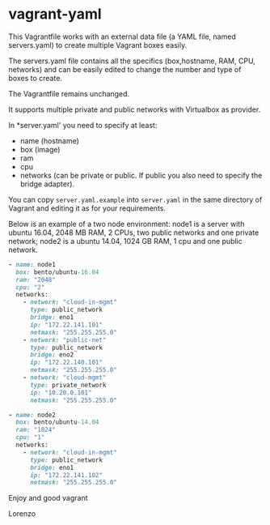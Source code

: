 # vagrant-yaml

This Vagrantfile works with an external data file (a YAML file, named servers.yaml) to create multiple Vagrant boxes easily. 

The servers.yaml file contains all the specifics (box,hostname, RAM, CPU, networks) and can be easily edited to change the number and type of boxes to create. 

The Vagrantfile remains unchanged.

It supports multiple private and public networks with Virtualbox as provider.

In *server.yaml' you need to specify at least:

 * name (hostname)
 * box (image)
 * ram
 * cpu
 * networks (can be private or public. If public you also need to specify the bridge adapter).
 
You can copy `server.yaml.example` into `server.yaml` in the same directory of Vagrant and editing it as for your requirements.

Below is an example of a two node environment: node1 is a server with ubuntu 16.04, 2048 MB RAM, 2 CPUs, two public networks and one private network; node2 is a ubuntu 14.04, 1024 GB RAM, 1 cpu and one public network.

```ruby
- name: node1
  box: bento/ubuntu-16.04
  ram: "2048"
  cpu: "2"
  networks:
    - network: "cloud-in-mgmt"
      type: public_network
      bridge: eno1
      ip: "172.22.141.101"
      netmask: "255.255.255.0"
    - network: "public-net"
      type: public_network
      bridge: eno2
      ip: "172.22.140.101"
      netmask: "255.255.255.0"
    - network: "cloud-mgmt"
      type: private_network
      ip: "10.20.0.101"
      netmask: "255.255.255.0"

- name: node2
  box: bento/ubuntu-14.04
  ram: "1024"
  cpu: "1"
  networks:
    - network: "cloud-in-mgmt"
      type: public_network
      bridge: eno1
      ip: "172.22.141.102"
      netmask: "255.255.255.0"
```
 
Enjoy and good vagrant
 
Lorenzo
